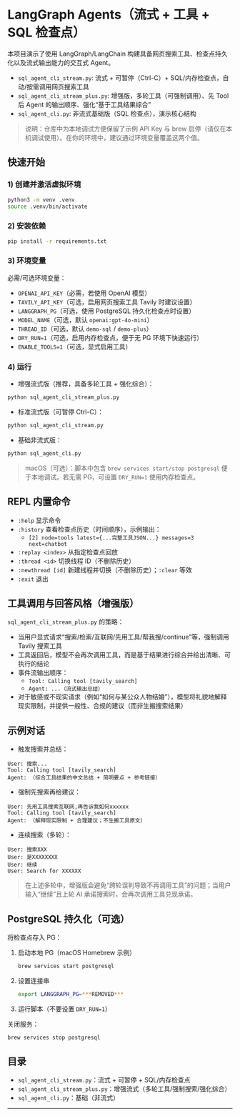 # LangGraph Agents（流式 + 工具 + SQL 检查点）

本项目演示了使用 LangGraph/LangChain 构建具备网页搜索工具、检查点持久化以及流式输出能力的交互式 Agent。

- `sql_agent_cli_stream.py`: 流式 + 可暂停（Ctrl-C）+ SQL/内存检查点，自动/按需调用网页搜索工具
- `sql_agent_cli_stream_plus.py`: 增强版，多轮工具（可强制调用）、先 Tool 后 Agent 的输出顺序、强化“基于工具结果综合”
- `sql_agent_cli.py`: 非流式基础版（SQL 检查点），演示核心结构

> 说明：仓库中为本地调试方便保留了示例 API Key 与 brew 启停（请仅在本机调试使用）。在你的环境中，建议通过环境变量覆盖这两个值。

## 快速开始

### 1) 创建并激活虚拟环境

```bash
python3 -m venv .venv
source .venv/bin/activate
```

### 2) 安装依赖

```bash
pip install -r requirements.txt
```

### 3) 环境变量

必需/可选环境变量：

- `OPENAI_API_KEY`（必需，若使用 OpenAI 模型）
- `TAVILY_API_KEY`（可选，启用网页搜索工具 Tavily 时建议设置）
- `LANGGRAPH_PG`（可选，使用 PostgreSQL 持久化检查点时设置）
- `MODEL_NAME`（可选，默认 `openai:gpt-4o-mini`）
- `THREAD_ID`（可选，默认 `demo-sql` / `demo-plus`）
- `DRY_RUN=1`（可选，启用内存检查点，便于无 PG 环境下快速运行）
- `ENABLE_TOOLS=1`（可选，显式启用工具）

### 4) 运行

- 增强流式版（推荐，具备多轮工具 + 强化综合）：

```bash
python sql_agent_cli_stream_plus.py
```

- 标准流式版（可暂停 Ctrl-C）：

```bash
python sql_agent_cli_stream.py
```

- 基础非流式版：

```bash
python sql_agent_cli.py
```

> macOS（可选）：脚本中包含 `brew services start/stop postgresql` 便于本地调试。若无需 PG，可设置 `DRY_RUN=1` 使用内存检查点。

## REPL 内置命令

- `:help` 显示命令
- `:history` 查看检查点历史（时间顺序），示例输出：
  - `[2] node=tools latest={...完整工具JSON...} messages=3 next=chatbot`
- `:replay <index>` 从指定检查点回放
- `:thread <id>` 切换线程 ID（不删除历史）
- `:newthread [id]` 新建线程并切换（不删除历史）；`:clear` 等效
- `:exit` 退出

## 工具调用与回答风格（增强版）

`sql_agent_cli_stream_plus.py` 的策略：

- 当用户显式请求“搜索/检索/互联网/先用工具/帮我搜/continue”等，强制调用 Tavily 搜索工具
- 工具返回后，模型不会再次调用工具，而是基于结果进行综合并给出清晰、可执行的结论
- 事件流输出顺序：
  - `Tool: Calling tool [tavily_search]`
  - `Agent: ...（流式输出总结）`
- 对于敏感或不现实请求（例如“如何与某公众人物结婚”），模型将礼貌地解释现实限制，并提供一般性、合规的建议（而非生搬搜索结果）

## 示例对话

- 触发搜索并总结：

```
User: 搜索...
Tool: Calling tool [tavily_search]
Agent: （综合工具结果的中文总结 + 简明要点 + 参考链接）
```

- 强制先搜索再给建议：

```
User: 先用工具搜索互联网,再告诉我如何xxxxxx
Tool: Calling tool [tavily_search]
Agent: （解释现实限制 + 合理建议；不生搬工具原文）
```

- 连续搜索（多轮）：

```
User: 搜索XXX
User: 是XXXXXXXX
User: 继续
User: Search for XXXXXX
```

> 在上述多轮中，增强版会避免“跨轮误判导致不再调用工具”的问题；当用户输入“继续”且上轮 AI 承诺搜索时，会再次调用工具兑现承诺。

## PostgreSQL 持久化（可选）

将检查点存入 PG：

1. 启动本地 PG（macOS Homebrew 示例）
   ```bash
   brew services start postgresql
   ```
2. 设置连接串
   ```bash
   export LANGGRAPH_PG=***REMOVED***
   ```
3. 运行脚本（不要设置 `DRY_RUN=1`）

关闭服务：
```bash
brew services stop postgresql
```

## 目录

- `sql_agent_cli_stream.py`：流式 + 可暂停 + SQL/内存检查点
- `sql_agent_cli_stream_plus.py`：增强流式（多轮工具/强制搜索/强化综合）
- `sql_agent_cli.py`：基础（非流式）

---

